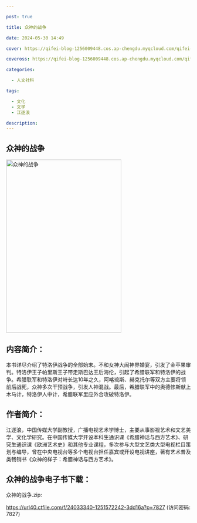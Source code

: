 ```yaml
---

post: true

title: 众神的战争

date: 2024-05-30 14:49

cover: https://qifei-blog-1256009448.cos.ap-chengdu.myqcloud.com/qifei-blog/s33759403.jpg

coveross: https://qifei-blog-1256009448.cos.ap-chengdu.myqcloud.com/qifei-blog/s33759403.jpg

categories:

  - 人文社科

tags:

  - 文化
  - 文学
  - 江逐浪

description:
---
```


## 众神的战争

<img alt="众神的战争" class="aligncenter loading" data-was-processed="true" decoding="async" fetchpriority="high" height="471" src="https://qifei-blog-1256009448.cos.ap-chengdu.myqcloud.com/qifei-blog/s33759403.jpg" style="cursor: zoom-in;" width="314"/>

## 内容简介：

本书详尽介绍了特洛伊战争的全部始末。不和女神大闹神界婚宴，引发了金苹果审判。特洛伊王子帕里斯王子带走斯巴达王后海伦，引起了希腊联军和特洛伊的战争。希腊联军和特洛伊对峙长达10年之久，阿喀琉斯、赫克托尔等双方主要将领前后战死，众神多次干预战争，引发人神混战。最后，希腊联军中的奥德修斯献上木马计，特洛伊人中计，希腊联军里应外合攻破特洛伊。

## 作者简介：

江逐浪，中国传媒大学副教授，广播电视艺术学博士，主要从事影视艺术和文艺美学、文化学研究。在中国传媒大学开设本科生通识课《希腊神话与西方艺术》、研究生通识课《欧洲艺术史》和其他专业课程，多次参与大型文艺类大型电视栏目策划与编导，曾在中央电视台等多个电视台担任嘉宾或开设电视讲座，著有艺术普及类畅销书《众神的样子：希腊神话与西方艺术》。

## 众神的战争电子书下载：

众神的战争.zip: 

https://url40.ctfile.com/f/24033340-1251572242-3dd16a?p=7827 (访问密码: 7827)
